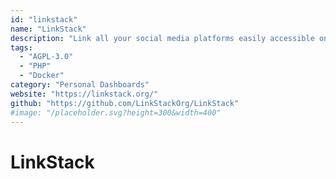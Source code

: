 ```yaml
---
id: "linkstack"
name: "LinkStack"
description: "Link all your social media platforms easily accessible on one page, customizable through an intuitive, easy to use user/admin interface (alternative to Linktree and Manylink)."
tags:
  - "AGPL-3.0"
  - "PHP"
  - "Docker"
category: "Personal Dashboards"
website: "https://linkstack.org/"
github: "https://github.com/LinkStackOrg/LinkStack"
#image: "/placeholder.svg?height=300&width=400"
---
```


# LinkStack
